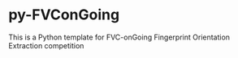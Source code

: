 # py-FVConGoing
This is a Python template for FVC-onGoing Fingerprint Orientation Extraction competition
